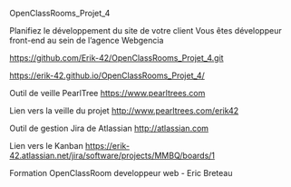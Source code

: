 OpenClassRooms_Projet_4

Planifiez le développement du site de votre client
Vous êtes développeur front-end au sein de l’agence Webgencia

https://github.com/Erik-42/OpenClassRooms_Projet_4.git

https://erik-42.github.io/OpenClassRooms_Projet_4/

Outil de veille
PearlTree
https://www.pearltrees.com

Lien vers la veille du projet
http://www.pearltrees.com/erik42

Outil de gestion
Jira de Atlassian
http://atlassian.com

Lien vers le Kanban
https://erik-42.atlassian.net/jira/software/projects/MMBQ/boards/1

Formation OpenClassRoom developpeur web - Eric Breteau